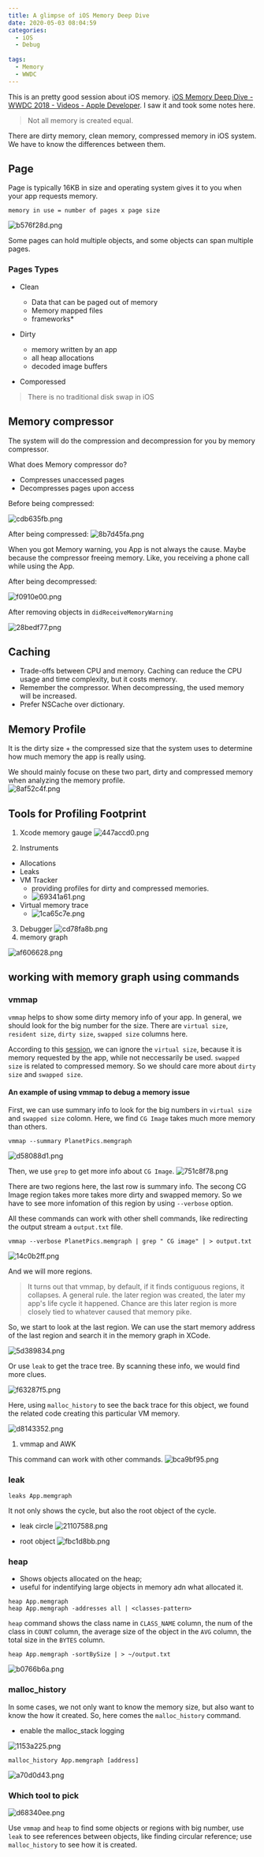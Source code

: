 ```yaml
---
title: A glimpse of iOS Memory Deep Dive
date: 2020-05-03 08:04:59
categories: 
  - iOS 
  - Debug 
  
tags:
  - Memory 
  - WWDC
---
```


This is an pretty good session about iOS memory. [iOS Memory Deep Dive - WWDC 2018 - Videos - Apple Developer](https://developer.apple.com/videos/play/wwdc2018/416/). I saw it and took some notes here. 

> Not all memory is created equal. 

There are dirty memory, clean memory, compressed memory in iOS system. We have to know the differences between them. 

## Page  

Page is typically 16KB in size and operating system gives it to you when your app requests memory.  

```
memory in use = number of pages x page size 
```

![b576f28d.png](f30bdfea-25ac-4eb9-af3e-278a74a85022/b576f28d.png)

Some pages can hold multiple objects, and some objects
can span multiple pages. 



### Pages Types 
  - Clean
    - Data that can be paged out of memory
    - Memory mapped files
    - frameworks*
     
  - Dirty 
    - memory written by an app 
    - all heap allocations
    - decoded image buffers
  - Comporessed 

> There is no traditional disk swap in iOS 


## Memory compressor 

The system will do the compression and decompression for you by memory compressor.

What does Memory compressor do? 

- Compresses unaccessed pages 
- Decompresses pages upon access


Before being compressed: 


![cdb635fb.png](f30bdfea-25ac-4eb9-af3e-278a74a85022/cdb635fb.png)

After being compressed: 
![8b7d45fa.png](f30bdfea-25ac-4eb9-af3e-278a74a85022/8b7d45fa.png)


When you got Memory warning, you App is not always the cause. Maybe because the compressor freeing memory. Like, you receiving a phone call while using the App.

After being decompressed: 

![f0910e00.png](f30bdfea-25ac-4eb9-af3e-278a74a85022/f0910e00.png)

After removing objects in `didReceiveMemoryWarning` 


![28bedf77.png](f30bdfea-25ac-4eb9-af3e-278a74a85022/28bedf77.png)

## Caching 

- Trade-offs between CPU and memory. Caching can reduce the CPU usage and time complexity, but it costs memory. 
- Remember the compressor. When decompressing, the used memory will be increased.
- Prefer NSCache over dictionary. 


## Memory Profile 

It is the dirty size + the compressed size that the system uses to determine how much memory the app is really using. 

We should mainly focuse on these two part, dirty and compressed memory when analyzing the memory profile.  
![8af52c4f.png](f30bdfea-25ac-4eb9-af3e-278a74a85022/8af52c4f.png)



## Tools for Profiling Footprint 

1. Xcode memory gauge
  ![447accd0.png](f30bdfea-25ac-4eb9-af3e-278a74a85022/447accd0.png)
  
2. Instruments
- Allocations 
- Leaks 
- VM Tracker 
  - providing profiles for dirty and compressed memories. 
  - ![69341a61.png](f30bdfea-25ac-4eb9-af3e-278a74a85022/69341a61.png)
- Virtual memory trace 
  - ![1ca65c7e.png](f30bdfea-25ac-4eb9-af3e-278a74a85022/1ca65c7e.png)
3. Debugger 
 ![cd78fa8b.png](f30bdfea-25ac-4eb9-af3e-278a74a85022/cd78fa8b.png)
4. memory graph 

![af606628.png](f30bdfea-25ac-4eb9-af3e-278a74a85022/af606628.png)

## working with memory graph using commands


### vmmap 



`vmmap` helps to show some dirty memory info of your app. In general, we should look for the big number for the size. 
There are `virtual size`, `resident size`, `dirty size`, `swapped size` columns here. 

According to this [session](https://developer.apple.com/videos/play/wwdc2018/416/), we can ignore the `virtual size`, because it is memory requested by the app, while not neccessarily be used.  `swapped size` is related to compressed memory. So we should care more about `dirty size` and `swapped size`.

#### An example of using vmmap to debug a memory issue

First, we can use summary info to look for the big numbers in `virtual size` and `swapped size` colomn. Here, we find `CG Image` takes much more memory than others. 


```
vmmap --summary PlanetPics.memgraph
```
![d58088d1.png](f30bdfea-25ac-4eb9-af3e-278a74a85022/d58088d1.png)


Then, we use `grep` to get more info about `CG Image`. 
![751c8f78.png](f30bdfea-25ac-4eb9-af3e-278a74a85022/751c8f78.png)

There are  two regions here, the last row is summary info. The secong CG Image region takes more takes more dirty and swapped memory. So we have to see more infomation of this region by using `--verbose` option.

All these commands can work with other shell commands, like redirecting the output stream a `output.txt` file. 


```
vmmap --verbose PlanetPics.memgraph | grep " CG image" | > output.txt
```
![14c0b2ff.png](f30bdfea-25ac-4eb9-af3e-278a74a85022/14c0b2ff.png)



And we will more regions.   

> It turns out that vmmap, by default, if it finds contiguous regions, it collapses. A general rule. the later region was created, the later my app's life cycle it happened. Chance are this later region is more closely tied to whatever caused that memory pike. 

So, we start to look at the last region. We can use the start memory address of the last region and search it in the memory graph in XCode.

![5d389834.png](f30bdfea-25ac-4eb9-af3e-278a74a85022/5d389834.png)

Or use `leak` to get the trace tree. By scanning these info, we would find more clues. 

![f63287f5.png](f30bdfea-25ac-4eb9-af3e-278a74a85022/f63287f5.png)

Here, using `malloc_history` to see the back trace for this object, we found the related code creating this particular VM memory. 

![d8143352.png](f30bdfea-25ac-4eb9-af3e-278a74a85022/d8143352.png)


1. vmmap and AWK

This command can work with other commands. 
![bca9bf95.png](f30bdfea-25ac-4eb9-af3e-278a74a85022/bca9bf95.png)

### leak 

```
leaks App.memgraph
```
It not only shows the cycle, but also the root object of the cycle. 

- leak circle
![21107588.png](f30bdfea-25ac-4eb9-af3e-278a74a85022/21107588.png)

- root object
![fbc1d8bb.png](f30bdfea-25ac-4eb9-af3e-278a74a85022/fbc1d8bb.png)

### heap 

- Shows objects allocated on the heap; 
- useful for indentifying large objects in memory adn what allocated it. 
```
heap App.memgraph
heap App.memgraph -addresses all | <classes-pattern>
```

`heap` command shows the class name  in `CLASS_NAME` column, the num of the class in `COUNT` column, the average size of the object  in the `AVG` column, the total size in the `BYTES` column. 


```
heap App.memgraph -sortBySize | > ~/output.txt
```


![b0766b6a.png](f30bdfea-25ac-4eb9-af3e-278a74a85022/b0766b6a.png)


### malloc_history

In some cases, we not only want to know the memory size, but also want to know the how it created. So, here comes the `malloc_history` command.

- enable the malloc_stack logging

![1153a225.png](f30bdfea-25ac-4eb9-af3e-278a74a85022/1153a225.png)


```
malloc_history App.memgraph [address]
```


![a70d0d43.png](f30bdfea-25ac-4eb9-af3e-278a74a85022/a70d0d43.png)

### Which tool to pick 

![d68340ee.png](f30bdfea-25ac-4eb9-af3e-278a74a85022/d68340ee.png)


Use `vmmap` and `heap` to find some objects or regions with big number,  use `leak` to see references between objects, like finding circular reference; use `malloc_history` to see how it is created.  